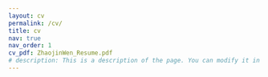 ```yaml
---
layout: cv
permalink: /cv/
title: cv
nav: true
nav_order: 1
cv_pdf: ZhaojinWen_Resume.pdf
# description: This is a description of the page. You can modify it in 'pages/_cv.md'. You can also change or remove the top pdf download button.
---
```


